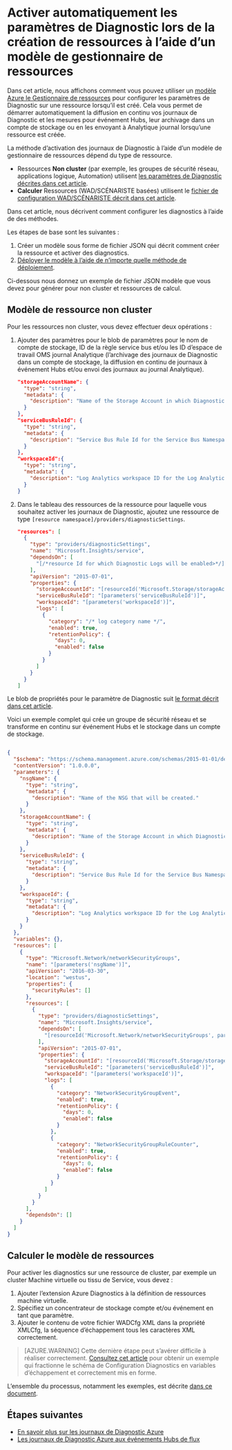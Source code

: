 <properties
    pageTitle="Activer automatiquement les paramètres de Diagnostic à l’aide d’un modèle de gestionnaire de ressources | Microsoft Azure"
    description="Découvrez comment utiliser un modèle de gestionnaire de ressources pour créer les paramètres de diagnostic qui vous permet de diffuser votre les journaux de diagnostic aux événements Hubs ou les stocker dans un compte de stockage."
    authors="johnkemnetz"
    manager="rboucher"
    editor=""
    services="monitoring-and-diagnostics"
    documentationCenter="monitoring-and-diagnostics"/>

<tags
    ms.service="monitoring-and-diagnostics"
    ms.workload="na"
    ms.tgt_pltfrm="na"
    ms.devlang="na"
    ms.topic="article"
    ms.date="09/26/2016"
    ms.author="johnkem"/>

# <a name="automatically-enable-diagnostic-settings-at-resource-creation-using-a-resource-manager-template"></a>Activer automatiquement les paramètres de Diagnostic lors de la création de ressources à l’aide d’un modèle de gestionnaire de ressources
Dans cet article, nous affichons comment vous pouvez utiliser un [modèle Azure le Gestionnaire de ressources](../resource-group-authoring-templates.md) pour configurer les paramètres de Diagnostic sur une ressource lorsqu’il est créé. Cela vous permet de démarrer automatiquement la diffusion en continu vos journaux de Diagnostic et les mesures pour événement Hubs, leur archivage dans un compte de stockage ou en les envoyant à Analytique journal lorsqu’une ressource est créée.

La méthode d’activation des journaux de Diagnostic à l’aide d’un modèle de gestionnaire de ressources dépend du type de ressource.

- Ressources **Non cluster** (par exemple, les groupes de sécurité réseau, applications logique, Automation) utilisent [les paramètres de Diagnostic décrites dans cet article](./monitoring-overview-of-diagnostic-logs.md#diagnostic-settings).
- **Calculer** Ressources (WAD/SCÉNARISTE basées) utilisent le [fichier de configuration WAD/SCÉNARISTE décrit dans cet article](../vs-azure-tools-diagnostics-for-cloud-services-and-virtual-machines.md).

Dans cet article, nous décrivent comment configurer les diagnostics à l’aide de des méthodes.

Les étapes de base sont les suivantes :

1. Créer un modèle sous forme de fichier JSON qui décrit comment créer la ressource et activer des diagnostics.
2. [Déployer le modèle à l’aide de n’importe quelle méthode de déploiement](../resource-group-template-deploy.md).

Ci-dessous nous donnez un exemple de fichier JSON modèle que vous devez pour générer pour non cluster et ressources de calcul.

## <a name="non-compute-resource-template"></a>Modèle de ressource non cluster
Pour les ressources non cluster, vous devez effectuer deux opérations :

1. Ajouter des paramètres pour le blob de paramètres pour le nom de compte de stockage, ID de la règle service bus et/ou les ID d’espace de travail OMS journal Analytique (l’archivage des journaux de Diagnostic dans un compte de stockage, la diffusion en continu de journaux à événement Hubs et/ou envoi des journaux au journal Analytique).

    ```json
    "storageAccountName": {
      "type": "string",
      "metadata": {
        "description": "Name of the Storage Account in which Diagnostic Logs should be saved."
      }
    },
    "serviceBusRuleId": {
      "type": "string",
      "metadata": {
        "description": "Service Bus Rule Id for the Service Bus Namespace in which the Event Hub should be created or streamed to."
      }
    },
    "workspaceId":{
      "type": "string",
      "metadata": {
        "description": "Log Analytics workspace ID for the Log Analytics workspace to which logs will be sent."
      }
    }
    ```
2. Dans le tableau des ressources de la ressource pour laquelle vous souhaitez activer les journaux de Diagnostic, ajoutez une ressource de type `[resource namespace]/providers/diagnosticSettings`.

    ```json
    "resources": [
      {
        "type": "providers/diagnosticSettings",
        "name": "Microsoft.Insights/service",
        "dependsOn": [
          "[/*resource Id for which Diagnostic Logs will be enabled>*/]"
        ],
        "apiVersion": "2015-07-01",
        "properties": {
          "storageAccountId": "[resourceId('Microsoft.Storage/storageAccounts', parameters('storageAccountName'))]",
          "serviceBusRuleId": "[parameters('serviceBusRuleId')]",
          "workspaceId": "[parameters('workspaceId')]",
          "logs": [ 
            {
              "category": "/* log category name */",
              "enabled": true,
              "retentionPolicy": {
                "days": 0,
                "enabled": false
              }
            }
          ]
        }
      }
    ]
    ```

Le blob de propriétés pour le paramètre de Diagnostic suit [le format décrit dans cet article](https://msdn.microsoft.com/library/azure/dn931931.aspx).

Voici un exemple complet qui crée un groupe de sécurité réseau et se transforme en continu sur événement Hubs et le stockage dans un compte de stockage.

```json

{
  "$schema": "https://schema.management.azure.com/schemas/2015-01-01/deploymentTemplate.json#",
  "contentVersion": "1.0.0.0",
  "parameters": {
    "nsgName": {
      "type": "string",
      "metadata": {
        "description": "Name of the NSG that will be created."
      }
    },
    "storageAccountName": {
      "type": "string",
      "metadata": {
        "description": "Name of the Storage Account in which Diagnostic Logs should be saved."
      }
    },
    "serviceBusRuleId": {
      "type": "string",
      "metadata": {
        "description": "Service Bus Rule Id for the Service Bus Namespace in which the Event Hub should be created or streamed to."
      }
    },
    "workspaceId": {
      "type": "string",
      "metadata": {
        "description": "Log Analytics workspace ID for the Log Analytics workspace to which logs will be sent."
      }
    }
  },
  "variables": {},
  "resources": [
    {
      "type": "Microsoft.Network/networkSecurityGroups",
      "name": "[parameters('nsgName')]",
      "apiVersion": "2016-03-30",
      "location": "westus",
      "properties": {
        "securityRules": []
      },
      "resources": [
        {
          "type": "providers/diagnosticSettings",
          "name": "Microsoft.Insights/service",
          "dependsOn": [
            "[resourceId('Microsoft.Network/networkSecurityGroups', parameters('nsgName'))]"
          ],
          "apiVersion": "2015-07-01",
          "properties": {
            "storageAccountId": "[resourceId('Microsoft.Storage/storageAccounts', parameters('storageAccountName'))]",
            "serviceBusRuleId": "[parameters('serviceBusRuleId')]",
            "workspaceId": "[parameters('workspaceId')]",
            "logs": [
              {
                "category": "NetworkSecurityGroupEvent",
                "enabled": true,
                "retentionPolicy": {
                  "days": 0,
                  "enabled": false
                }
              },
              {
                "category": "NetworkSecurityGroupRuleCounter",
                "enabled": true,
                "retentionPolicy": {
                  "days": 0,
                  "enabled": false
                }
              }
            ]
          }
        }
      ],
      "dependsOn": []
    }
  ]
}

```

## <a name="compute-resource-template"></a>Calculer le modèle de ressources
Pour activer les diagnostics sur une ressource de cluster, par exemple un cluster Machine virtuelle ou tissu de Service, vous devez :

1. Ajouter l’extension Azure Diagnostics à la définition de ressources machine virtuelle.
2. Spécifiez un concentrateur de stockage compte et/ou événement en tant que paramètre.
3. Ajouter le contenu de votre fichier WADCfg XML dans la propriété XMLCfg, la séquence d’échappement tous les caractères XML correctement.

> [AZURE.WARNING] Cette dernière étape peut s’avérer difficile à réaliser correctement. [Consultez cet article](../virtual-machines/virtual-machines-windows-extensions-diagnostics-template.md#diagnostics-configuration-variables) pour obtenir un exemple qui fractionne le schéma de Configuration Diagnostics en variables d’échappement et correctement mis en forme.

L’ensemble du processus, notamment les exemples, est décrite [dans ce document](../virtual-machines/virtual-machines-windows-extensions-diagnostics-template.md).


## <a name="next-steps"></a>Étapes suivantes
- [En savoir plus sur les journaux de Diagnostic Azure](./monitoring-overview-of-diagnostic-logs.md)
- [Les journaux de Diagnostic Azure aux événements Hubs de flux](./monitoring-stream-diagnostic-logs-to-event-hubs.md)

